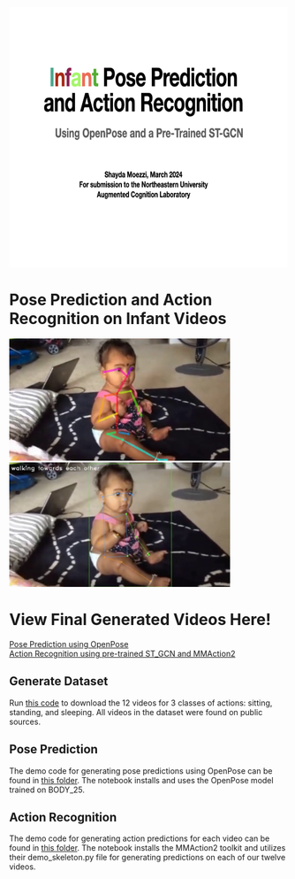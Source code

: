 <p align="center">
  <img src="https://github.com/shaydamoezzi/ACLab-CodeChallenge/blob/HEAD/titlepage.png" width="700" height="470"/>
</p>



# Pose Prediction and Action Recognition on Infant Videos
<img src="https://github.com/shaydamoezzi/ACLab-CodeChallenge/blob/ef4e76b071cb0f1fd06ea5727cba75925166cc65/sitting_1_openpose.png" alt="screengrab2" width="400"/> <img src="https://github.com/shaydamoezzi/ACLab-CodeChallenge/blob/ef4e76b071cb0f1fd06ea5727cba75925166cc65/sitting_1_screengrab.png" alt="screengrab1" width="400"/> 

# View Final Generated Videos Here!
[Pose Prediction using OpenPose](https://www.youtube.com/watch?v=OU6w3Mpn1bg&t=2s&ab_channel=ShaydaMoezzi)   
[Action Recognition using pre-trained ST_GCN and MMAction2](https://www.youtube.com/watch?v=PePPJJKbV94&t=21s&ab_channel=ShaydaMoezzi)

## Generate Dataset
Run [this code](https://github.com/shaydamoezzi/ACLab-CodeChallenge/blob/ef4e76b071cb0f1fd06ea5727cba75925166cc65/download_videos.py) to download the 12 videos for 3 classes of actions: sitting, standing, and sleeping. All videos in the dataset were found on public sources. 

## Pose Prediction
The demo code for generating pose predictions using OpenPose can be found in [this folder](https://github.com/shaydamoezzi/ACLab-CodeChallenge/tree/ef4e76b071cb0f1fd06ea5727cba75925166cc65/demo_notebooks). The notebook installs and uses the OpenPose model trained on BODY_25. 

## Action Recognition
The demo code for generating action predictions for each video can be found in [this folder](https://github.com/shaydamoezzi/ACLab-CodeChallenge/tree/ef4e76b071cb0f1fd06ea5727cba75925166cc65/demo_notebooks). The notebook installs the MMAction2 toolkit and utilizes their demo_skeleton.py file for generating predictions on each of our twelve videos.
